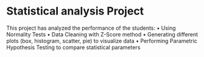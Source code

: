 # Statistical analysis Project

This project has analyzed the performance of the students:
• Using Normality Tests
• Data Cleaning with Z-Score method
• Generating different plots (box, histogram, scatter, pie) to visualize data
• Performing Parametric Hypothesis Testing to compare statistical parameters
